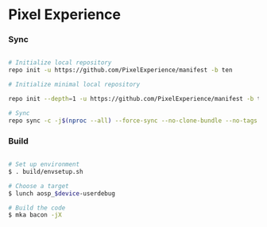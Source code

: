 # Pixel Experience #

### Sync ###

```bash

# Initialize local repository
repo init -u https://github.com/PixelExperience/manifest -b ten

# Initialize minimal local repository

repo init --depth=1 -u https://github.com/PixelExperience/manifest -b ten

# Sync
repo sync -c -j$(nproc --all) --force-sync --no-clone-bundle --no-tags
```

### Build ###

```bash

# Set up environment
$ . build/envsetup.sh

# Choose a target
$ lunch aosp_$device-userdebug

# Build the code
$ mka bacon -jX
```


